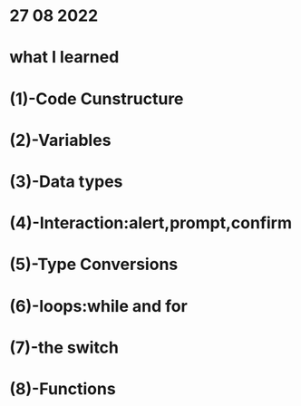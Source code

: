 # 27 08 2022 
# what I learned
# (1)-Code Cunstructure
# (2)-Variables
# (3)-Data types
# (4)-Interaction:alert,prompt,confirm
# (5)-Type Conversions
# (6)-loops:while and for 
# (7)-the switch 
# (8)-Functions
